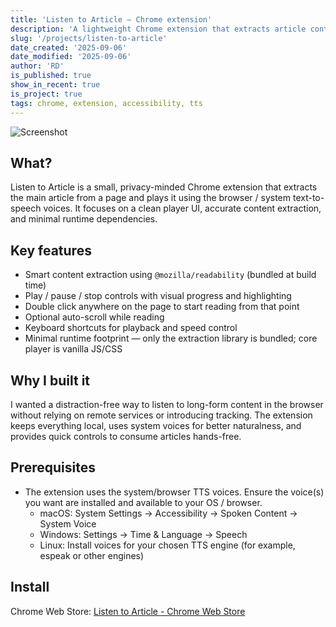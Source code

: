 ```yaml
---
title: 'Listen to Article — Chrome extension'
description: 'A lightweight Chrome extension that extracts article content and reads it aloud using the system TTS voices.'
slug: '/projects/listen-to-article'
date_created: '2025-09-06'
date_modified: '2025-09-06'
author: 'RD'
is_published: true
show_in_recent: true
is_project: true
tags: chrome, extension, accessibility, tts
---
```


![Screenshot](/images/listen-to-article-player-screenshot.png)

## What?
Listen to Article is a small, privacy-minded Chrome extension that extracts the main article from a page and plays it using the browser / system text-to-speech voices. It focuses on a clean player UI, accurate content extraction, and minimal runtime dependencies.

## Key features

- Smart content extraction using `@mozilla/readability` (bundled at build time)
- Play / pause / stop controls with visual progress and highlighting
- Double click anywhere on the page to start reading from that point
- Optional auto-scroll while reading
- Keyboard shortcuts for playback and speed control
- Minimal runtime footprint — only the extraction library is bundled; core player is vanilla JS/CSS

## Why I built it
I wanted a distraction-free way to listen to long-form content in the browser without relying on remote services or introducing tracking. The extension keeps everything local, uses system voices for better naturalness, and provides quick controls to consume articles hands-free.

## Prerequisites

- The extension uses the system/browser TTS voices. Ensure the voice(s) you want are installed and available to your OS / browser.
   - macOS: System Settings → Accessibility → Spoken Content → System Voice
   - Windows: Settings → Time & Language → Speech
   - Linux: Install voices for your chosen TTS engine (for example, espeak or other engines)

## Install
Chrome Web Store: [Listen to Article - Chrome Web Store](https://chromewebstore.google.com/detail/hiddloodakfchibfjpnkanhdbmkifaij?utm_source=item-share-cb)
